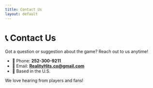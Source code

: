 ```yaml
---
title: Contact Us
layout: default
---
```


# 📞 Contact Us

Got a question or suggestion about the game? Reach out to us anytime!

- 📱 Phone: **252-300-9211**
- 📧 Email: **RealityHits.co@gmail.com**
- 📍 Based in the U.S.

We love hearing from players and fans!